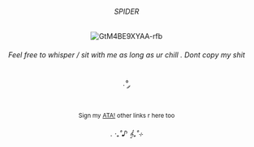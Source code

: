 ###### <div align="center"> SPIDER 
  <div align="center">

 ![GtM4BE9XYAA-rfb](https://github.com/user-attachments/assets/155119c8-756b-49a9-afd1-6df8cb5fa6c4)
  <div align="center">

  ###### Feel free to whisper / sit with me as long as ur chill . Dont copy my shit 

  ###### .° ༘
<sub> Sign my [ATA!](https://spider.atabook.org/) other links r here too
###### . ‧₊˚♪ 𝄞₊˚⊹
